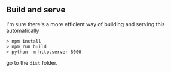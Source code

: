 



## Build and serve

I'm sure there's a more efficient way of building and serving this automatically

```
> npm install
> npm run build
> python -m http.server 8000
```
go to the `dist` folder.